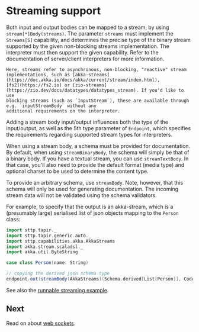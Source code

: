 # Streaming support

Both input and output bodies can be mapped to a stream, by using `stream[*]Body(streams)`. The parameter `streams` 
must implement the `Streams[S]` capability, and determines the precise type of the binary stream supported by the given
non-blocking streams implementation. The interpreter must then support the given capability. Refer to the documentation 
of server/client interpreters for more information.

```{note}
Here, streams refer to asynchronous, non-blocking, "reactive" stream implementations, such as [akka-streams](https://doc.akka.io/docs/akka/current/stream/index.html),
[fs2](https://fs2.io) or [zio-streams](https://zio.dev/docs/datatypes/datatypes_stream). If you'd like to use
blocking streams (such as `InputStream`), these are available through e.g. `inputStreamBody` without any 
additional requirements on the interpreter.
```

Adding a stream body input/output influences both the type of the input/output, as well as the 5th type parameter
of `Endpoint`, which specifies the requirements regarding supported stream types for interpreters.

When using a stream body, a schema must be provided for documentation. By default, when using `streamBinaryBody`,
the schema will simply be that of a binary body. If you have a textual stream, you can use `streamTextBody`. In that
case, you'll also need to provide the default format (media type) and optional charset to be used to determine the
content type. 

To provide an arbitrary schema, use `streamBody`. Note, however, that this schema will only be used
for generating documentation. The incoming stream data will not be validated using the schema validators.

For example, to specify that the output is an akka-stream, which is a (presumably large) serialised list of json objects 
mapping to the `Person` class:  

```scala
import sttp.tapir._
import sttp.tapir.generic.auto._
import sttp.capabilities.akka.AkkaStreams
import akka.stream.scaladsl._
import akka.util.ByteString

case class Person(name: String)

// copying the derived json schema type
endpoint.out(streamBody(AkkaStreams)(Schema.derived[List[Person]], CodecFormat.Json()))
```

See also the [runnable streaming example](../examples.md). 

## Next

Read on about [web sockets](websockets.md).

